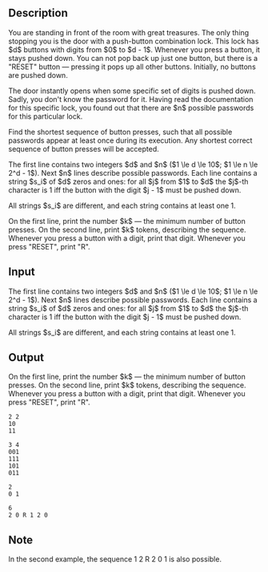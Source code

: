 ## Description

<div><p>You are standing in front of the room with great treasures. The only thing stopping you is the door with a push-button combination lock. This lock has $d$ buttons with digits from $0$ to $d - 1$. Whenever you press a button, it stays pushed down. You can not pop back up just one button, but there is a "RESET" button&nbsp;— pressing it pops up all other buttons. Initially, no buttons are pushed down.</p><p>The door instantly opens when some specific set of digits is pushed down. Sadly, you don't know the password for it. Having read the documentation for this specific lock, you found out that there are $n$ possible passwords for this particular lock. </p><p>Find the shortest sequence of button presses, such that all possible passwords appear at least once during its execution. Any shortest correct sequence of button presses will be accepted.</p></div><div class="input-specification"><p>The first line contains two integers $d$ and $n$ ($1 \le d \le 10$; $1 \le n \le 2^d - 1$). Next $n$ lines describe possible passwords. Each line contains a string $s_i$ of $d$ zeros and ones: for all $j$ from $1$ to $d$ the $j$-th character is <span class="tex-font-style-tt">1</span> iff the button with the digit $j - 1$ must be pushed down.</p><p>All strings $s_i$ are different, and each string contains at least one <span class="tex-font-style-tt">1</span>.</p></div><div class="output-specification"><p>On the first line, print the number $k$&nbsp;— the minimum number of button presses. On the second line, print $k$ tokens, describing the sequence. Whenever you press a button with a digit, print that digit. Whenever you press "RESET", print "<span class="tex-font-style-tt">R</span>".</p></div>

## Input

<p>The first line contains two integers $d$ and $n$ ($1 \le d \le 10$; $1 \le n \le 2^d - 1$). Next $n$ lines describe possible passwords. Each line contains a string $s_i$ of $d$ zeros and ones: for all $j$ from $1$ to $d$ the $j$-th character is <span class="tex-font-style-tt">1</span> iff the button with the digit $j - 1$ must be pushed down.</p><p>All strings $s_i$ are different, and each string contains at least one <span class="tex-font-style-tt">1</span>.</p>

## Output

<p>On the first line, print the number $k$&nbsp;— the minimum number of button presses. On the second line, print $k$ tokens, describing the sequence. Whenever you press a button with a digit, print that digit. Whenever you press "RESET", print "<span class="tex-font-style-tt">R</span>".</p>





```input1
2 2
10
11
```




```input2
3 4
001
111
101
011
```




```output1
2
0 1
```




```output2
6
2 0 R 1 2 0
```



## Note

<p>In the second example, the sequence <span class="tex-font-style-tt">1 2 R 2 0 1</span> is also possible.</p>
